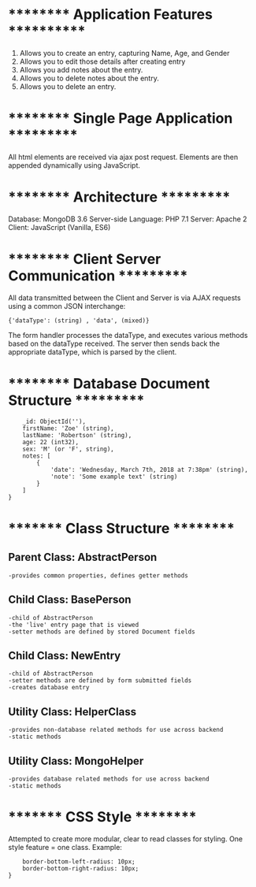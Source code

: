 # ******** Application Features **********

1) Allows you to create an entry, capturing Name, Age, and Gender
2) Allows you to edit those details after creating entry
3) Allows you add notes about the entry.
4) Allows you to delete notes about the entry.
5) Allows you to delete an entry.

# ******** Single Page Application *********

All html elements are received via ajax post request.
Elements are then appended dynamically using JavaScript.

# ******** Architecture *********

Database: MongoDB 3.6
Server-side Language: PHP 7.1
Server: Apache 2
Client: JavaScript (Vanilla, ES6)

# ******** Client Server Communication *********

All data transmitted between the Client and Server is via AJAX requests using a common JSON interchange:

`{'dataType': (string) , 'data', (mixed)}`

The form handler processes the dataType, and executes various methods based on the dataType received.
The server then sends back the appropriate dataType, which is parsed by the client.

# ******** Database Document Structure *********

```{
	_id: ObjectId(''),
	firstName: 'Zoe' (string),
	lastName: 'Robertson' (string),
	age: 22 (int32),
	sex: 'M' (or 'F', string),
	notes: [
		{
			'date': 'Wednesday, March 7th, 2018 at 7:38pm' (string),
			'note': 'Some example text' (string)
		}
	]
}
```

# ******* Class Structure ********

## Parent Class: AbstractPerson
	-provides common properties, defines getter methods

## Child Class: BasePerson
	-child of AbstractPerson
	-the 'live' entry page that is viewed
	-setter methods are defined by stored Document fields

## Child Class: NewEntry
	-child of AbstractPerson
	-setter methods are defined by form submitted fields
	-creates database entry

## Utility Class: HelperClass
	-provides non-database related methods for use across backend
	-static methods

## Utility Class: MongoHelper
	-provides database related methods for use across backend
	-static methods

# ******* CSS Style ********

Attempted to create more modular, clear to read classes for styling.
One style feature = one class.
Example:

```.bottom-corner-radius {
	border-bottom-left-radius: 10px;
	border-bottom-right-radius: 10px;
}
```

